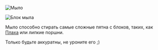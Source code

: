 ![Мыло](item:betterwithmods:material@50)

![Блок мыла](block:betterwithmods:aesthetic@10)

Мыло способно стирать самые сложные пятна с блоков, таких, как [Плаха](../blocks/chopping_block.md) или липкие поршни.

Только будьте аккуратны, не уроните его ;)